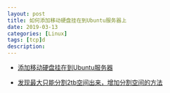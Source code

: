 ```yaml
---
layout: post
title: 如何添加移动硬盘挂在到Ubuntu服务器上
date: 2019-03-13
categories: [Linux]
tags: [tcp]d
description: 
---
```


* [添加移动硬盘挂在到Ubuntu服务器](https://www.codero.com/knowledge-base/content/30/111/en/how-do-i-add-a-new-hard-drive-in-linux.html)


* [发现最大只能分割2tb空间出来，增加分割空间的方法](https://www.cyberciti.biz/tips/fdisk-unable-to-create-partition-greater-2tb.html)
